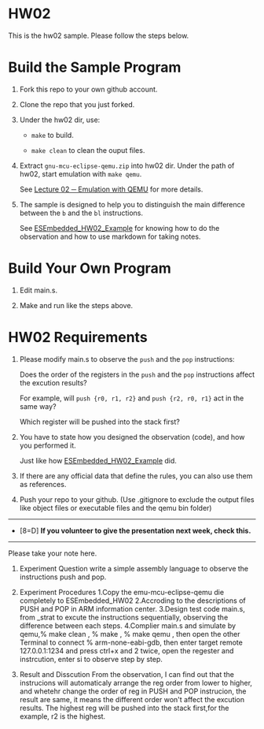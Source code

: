 HW02
===
This is the hw02 sample. Please follow the steps below.

# Build the Sample Program

1. Fork this repo to your own github account.

2. Clone the repo that you just forked.

3. Under the hw02 dir, use:

	* `make` to build.

	* `make clean` to clean the ouput files.

4. Extract `gnu-mcu-eclipse-qemu.zip` into hw02 dir. Under the path of hw02, start emulation with `make qemu`.

	See [Lecture 02 ─ Emulation with QEMU] for more details.

5. The sample is designed to help you to distinguish the main difference between the `b` and the `bl` instructions.  

	See [ESEmbedded_HW02_Example] for knowing how to do the observation and how to use markdown for taking notes.

# Build Your Own Program

1. Edit main.s.

2. Make and run like the steps above.

# HW02 Requirements

1. Please modify main.s to observe the `push` and the `pop` instructions:  

	Does the order of the registers in the `push` and the `pop` instructions affect the excution results?  

	For example, will `push {r0, r1, r2}` and `push {r2, r0, r1}` act in the same way?  

	Which register will be pushed into the stack first?

2. You have to state how you designed the observation (code), and how you performed it.  

	Just like how [ESEmbedded_HW02_Example] did.

3. If there are any official data that define the rules, you can also use them as references.

4. Push your repo to your github. (Use .gitignore to exclude the output files like object files or executable files and the qemu bin folder)

[Lecture 02 ─ Emulation with QEMU]: http://www.nc.es.ncku.edu.tw/course/embedded/02/#Emulation-with-QEMU
[ESEmbedded_HW02_Example]: https://github.com/vwxyzjimmy/ESEmbedded_HW02_Example

--------------------

- [8=D] **If you volunteer to give the presentation next week, check this.**

--------------------

Please take your note here.

1. Experiment Question
	write a simple assembly language to observe the instructions push and pop.
2. Experiment Procedures
	1.Copy the emu-mcu-eclipse-qemu die completely to ESEmbedded_HW02
	2.Accroding to the descriptions of PUSH and POP in ARM information center.
	3.Design test code main.s, from _strat to excute the instructions sequentially, observing the difference between each steps.
	4.Complier main.s and simulate by qemu,% make clean , % make , % make qemu , then open the other Terminal to connect % arm-none-eabi-gdb,
	  then enter target remote 127.0.0.1:1234 and press ctrl+x and 2 twice, open the regester and instrcution, enter si to observe step by step.
		 
3. Result and Disscution
	From the observation, I can find out that the instrucions will automaticaly arrange the reg order from lower to higher, and whetehr change 
	the order of reg in PUSH and POP instrucion, the result are same, it means the different order won't affect the excution results.
	The highest reg will be pushed into the stack first,for the example, r2 is the highest. 
